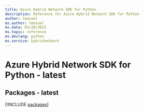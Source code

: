 ```yaml
---
title: Azure Hybrid Network SDK for Python
description: Reference for Azure Hybrid Network SDK for Python
author: lmazuel
ms.author: lmazuel
ms.data: 03/20/2023
ms.topic: reference
ms.devlang: python
ms.service: hybridnetwork
---
```

# Azure Hybrid Network SDK for Python - latest
## Packages - latest
[!INCLUDE [packages](hybrid-network-index.md)]